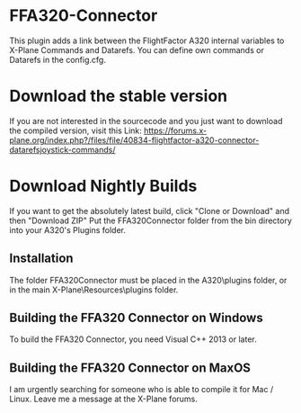 # FFA320-Connector

This plugin adds a link between the FlightFactor A320 
internal variables to X-Plane Commands and Datarefs.
You can define own commands or Datarefs in the config.cfg.

# Download the stable version

If you are not interested in the sourcecode and you just
want to download the compiled version, visit this Link:
https://forums.x-plane.org/index.php?/files/file/40834-flightfactor-a320-connector-datarefsjoystick-commands/

# Download Nightly Builds

If you want to get the absolutely latest build, click "Clone or Download" and then "Download ZIP"
Put the FFA320Connector folder from the bin directory into your A320's Plugins folder.

## Installation

The folder FFA320Connector must be placed in the A320\plugins 
folder, or in the main X-Plane\Resources\plugins folder.

## Building the FFA320 Connector on Windows

To build the FFA320 Connector, you need Visual C++ 2013 or
later.

## Building the FFA320 Connector on MaxOS

I am urgently searching for someone who is able to compile it
for Mac / Linux. Leave me a message at the X-Plane forums.